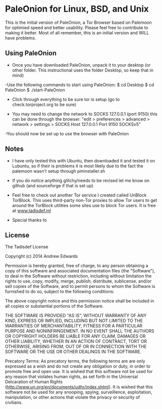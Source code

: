 # PaleOnion for Linux, BSD, and Unix

This is the initial version of PaleOnion, a Tor Browser based on Palemoon for optimied speed and better usability. Please feel free to contribute to making it better. Most of all remember, this is an initial version and WILL have problems.

## Using PaleOnion

- Once you have downloaded PaleOnion, unpack it to your desktop (or other folder. This instructional uses the folder Desktop, so keep that in mind)

-Use the following commands to start using PaleOnion:
$ cd Desktop
$ cd PaleOnion
$ ./start-PaleOnion

- Click through everything to be sure tor is setup (go to check.torproject.org to be sure)

- You may need to change the network to SOCKS 127.0.0.1 (port 9150) this can be done through the browser:
"edit > preferences > advanced > network > settings > SOCKS Host 127.0.0.1 Port 9150 SOCKSv5"

-You should now be set up to use the browser with PaleOnion

## Notes

- I have only tested this with Ubuntu, then downloaded it and tested it on Lubuntu, so if their is problems it is most likely due to the fact the palemoon wasn't setup through pminstaller.sh

- If you do notice anything glitchy/needs to be revised let me know on github (and sourceforge if that is set up)

- Feel free to check out another Tor service I created called UnBlock TorBlock. This uses third-party non-Tor proxies to allow Tor users to get around the TorBlock utilities some sites use to block Tor users. It is free at www.tadisdef.ml

- Special thanks to

## License

The Tadisdef License

Copyright (c) 2014 Andrew Edwards

Permission is hereby granted, free of charge, to any person obtaining a copy
of this software and associated documentation files (the "Software"), to deal
in the Software without restriction, including without limitation the rights
to use, copy, modify, merge, publish, distribute, sublicense, and/or sell
copies of the Software, and to permit persons to whom the Software is
furnished to do so, subject to the following conditions:

The above copyright notice and this permission notice shall be included in
all copies or substantial portions of the Software.

THE SOFTWARE IS PROVIDED "AS IS", WITHOUT WARRANTY OF ANY KIND, EXPRESS OR
IMPLIED, INCLUDING BUT NOT LIMITED TO THE WARRANTIES OF MERCHANTABILITY,
FITNESS FOR A PARTICULAR PURPOSE AND NONINFRINGEMENT. IN NO EVENT SHALL THE
AUTHORS OR COPYRIGHT HOLDERS BE LIABLE FOR ANY CLAIM, DAMAGES OR OTHER
LIABILITY, WHETHER IN AN ACTION OF CONTRACT, TORT OR OTHERWISE, ARISING FROM,
OUT OF OR IN CONNECTION WITH THE SOFTWARE OR THE USE OR OTHER DEALINGS IN
THE SOFTWARE.

Precatory Terms:
As precatory terms, the following terms are are only expressed as a wish and do not create any obligation or duty, in order to promote free and open use. It is wished that this software not be used for any reason that violates human rights, as set forth in the Universal Delcaration of Human Rights (http://www.un.org/en/documents/udhr/index.shtml). It is wished that this software not be used for any snooping, spying, surveillence, exploitation, manipulation, or other actions that violate the privacy or security of civilians.
